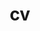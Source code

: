---
layout: page
permalink: assets/pdf/ajseo_cv.pdf
title: cv
nav: true
nav_order: 3
cv_pdf: ajseo_cv.pdf
---